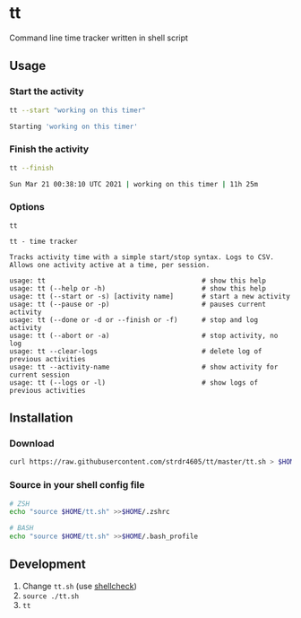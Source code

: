 # tt

Command line time tracker written in shell script

## Usage

### Start the activity

```bash
tt --start "working on this timer"

Starting 'working on this timer'
```

### Finish the activity

```bash
tt --finish

Sun Mar 21 00:38:10 UTC 2021 | working on this timer | 11h 25m
```

### Options

```text
tt

tt - time tracker

Tracks activity time with a simple start/stop syntax. Logs to CSV.
Allows one activity active at a time, per session.

usage: tt                                       # show this help
usage: tt (--help or -h)                        # show this help
usage: tt (--start or -s) [activity name]       # start a new activity
usage: tt (--pause or -p)                       # pauses current activity
usage: tt (--done or -d or --finish or -f)      # stop and log activity
usage: tt (--abort or -a)                       # stop activity, no log
usage: tt --clear-logs                          # delete log of previous activities
usage: tt --activity-name                       # show activity for current session
usage: tt (--logs or -l)                        # show logs of previous activities
```

## Installation

### Download

```bash
curl https://raw.githubusercontent.com/strdr4605/tt/master/tt.sh > $HOME/tt.sh
```

### Source in your shell config file

```bash
# ZSH
echo "source $HOME/tt.sh" >>$HOME/.zshrc

# BASH
echo "source $HOME/tt.sh" >>$HOME/.bash_profile
```

## Development

1. Change `tt.sh` (use [shellcheck](https://www.shellcheck.net))
2. `source ./tt.sh`
3. `tt`
